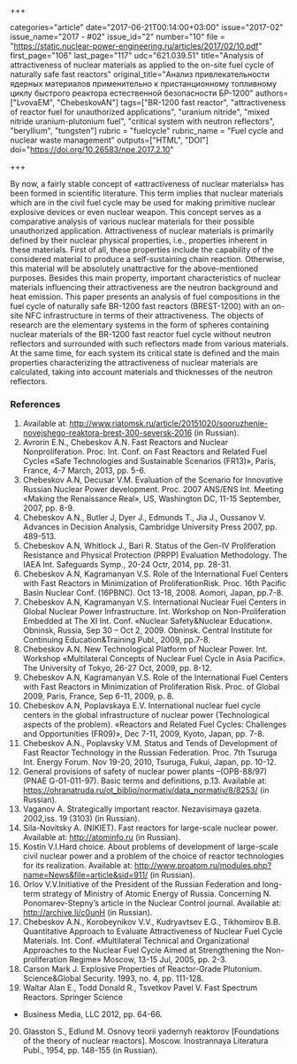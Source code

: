 +++

categories="article"
date="2017-06-21T00:14:00+03:00"
issue="2017-02"
issue_name="2017 - #02"
issue_id="2"
number="10"
file = "https://static.nuclear-power-engineering.ru/articles/2017/02/10.pdf"
first_page="106"
last_page="117"
udc="621.039.51"
title="Аnalysis of attractiveness of nuclear materials as applied to the on-site fuel cycle of naturally safe fast reactors"
original_title="Анализ привлекательности ядерных материалов применительно к пристанционному топливному циклу быстрого реактора естественной безопасности БР-1200"
authors=["LvovaEM", "ChebeskovAN"]
tags=["BR-1200 fast reactor", "attractiveness of reactor fuel for unauthorized applications", "uranium nitride", "mixed nitride uranium-plutonium fuel", "critical system with neutron reflectors", "beryllium", "tungsten"]
rubric = "fuelcycle"
rubric_name = "Fuel cycle and nuclear waste management"
outputs=["HTML", "DOI"]
doi="https://doi.org/10.26583/npe.2017.2.10"

+++

By now, a fairly stable concept of «attractiveness of nuclear materials» has been formed in scientific literature. This term implies that nuclear materials which are in the civil fuel cycle may be used for making primitive nuclear explosive devices or even nuclear weapon. This concept serves as a comparative analysis of various nuclear materials for their possible unauthorized application. Attractiveness of nuclear materials is primarily defined by their nuclear physical properties, i.e., properties inherent in these materials. First of all, these properties include the capability of the considered material to produce a self-sustaining chain reaction. Otherwise, this material will be absolutely unattractive for the above-mentioned purposes. Besides this main property, important characteristics of nuclear materials influencing their attractiveness are the neutron background and heat emission. This paper presents an analysis of fuel compositions in the fuel cycle of naturally safe BR-1200 fast reactors (BREST-1200) with an on-site NFC infrastructure in terms of their attractiveness. The objects of research are the elementary systems in the form of spheres containing nuclear materials of the BR-1200 fast reactor fuel cycle without neutron reflectors and surrounded with such reflectors made from various materials. At the same time, for each system its critical state is defined and the main properties characterizing the attractiveness of nuclear materials are calculated, taking into account materials and thicknesses of the neutron reflectors.

### References

1. Available at: http://www.riatomsk.ru/article/20151020/sooruzhenie-novejshego-reaktora-brest-300-seversk-2016 (in Russian).
2. Avrorin E.N., Chebeskov A.N. Fast Reactors and Nuclear Nonproliferation. Proc. Int. Conf. on Fast Reactors and Related Fuel Cycles «Safe Technologies and Sustainable Scenarios (FR13)», Paris, France, 4-7 March, 2013, pp. 5-6.
3. Chebeskov A.N, Decusar V.M. Evaluation of the Scenario for Innovative Russian Nuclear Power development. Proc. 2007 ANS/ENS Int. Meeting «Making the Renaissance Real», US, Washington DC, 11-15 September, 2007, pp. 8-9.
4. Chebeskov A.N., Butler J, Dyer J., Edmunds T., Jia J., Oussanov V. Advances in Decision Analysis, Cambridge University Press 2007, pp. 489-513.
5. Chebeskov A.N, Whitlock J., Bari R. Status of the Gen-IV Proliferation Resistance and Physical Protection (PRPP) Evaluation Methodology. The IAEA Int. Safeguards Symp., 20-24 Octr, 2014, pp. 28-31.
6. Chebeskov A.N, Kagramanyan V.S. Role of the International Fuel Centers with Fast Reactors in Minimization of ProliferationRisk. Proc. 16th Pacific Basin Nuclear Conf. (16PBNC). Oct 13-18, 2008. Aomori, Japan, pp.7-8.
7. Chebeskov A.N, Kagramanyan V.S. International Nuclear Fuel Centers in Global Nuclear Power Infrastructure. Int. Workshop on Non-Proliferation Embedded at The XI Int. Conf. «Nuclear Safety&Nuclear Education». Obninsk, Russia, Sep 30 – Oct 2, 2009. Obninsk. Central Institute for Continuing Education&Training Publ., 2009, pp.7-8.
8. Chebeskov A.N. New Technological Platform of Nuclear Power. Int. Workshop «Multilateral Concepts of Nuclear Fuel Cycle in Asia Pacific». The University of Tokyo, 26-27 Oct, 2009, pp. 8-12.
9. Chebeskov A.N, Kagramanyan V.S. Role of the International Fuel Centers with Fast Reactors in Minimization of Proliferation Risk. Proc. of Global 2009, Paris, France, Sep 6-11, 2009, p. 8.
10. Chebeskov A.N, Poplavskaya E.V. International nuclear fuel cycle centers in the global infrastructure of nuclear power (Technological aspects of the problem). «Reactors and Related Fuel Cycles: Challenges and Opportunities (FR09)», Dec 7-11, 2009, Kyoto, Japan, pp. 7-8.
11. Chebeskov A.N., Poplavsky V.M. Status and Tends of Development of Fast Reactor Technology in the Russian Federation. Proc. 7th Tsuruga Int. Energy Forum. Nov 19-20, 2010, Tsuruga, Fukui, Japan, pp. 10-12.
12. General provisions of safety of nuclear power plants –(OPB-88/97) (PNAE G-01-011-97). Basic terms and definitions, p.13. Available at: https://ohranatruda.ru/ot_biblio/normativ/data_normativ/8/8253/ (in Russian).
13. Vaganov A. Strategically important reactor. Nezavisimaya gazeta. 2002,iss. 19 (3103) (in Russian).
14. Sila-Novitsky A. (NIKIET). Fast reactors for large-scale nuclear power. Available at: http://atominfo.ru (in Russian).
15. Kostin V.I.Hard choice. About problems of development of large-scale civil nuclear power and a problem of the choice of reactor technologies for its realization. Available at: http://www.proatom.ru/modules.php?name=News&file=article&sid=911/ (in Russian).
16. Orlov V.V.Initiative of the President of the Russian Federation and long-term strategy of Ministry of Atomic Energy of Russia. Concerning N. Ponomarev-Stepny’s article in the Nuclear Control journal. Available at: http://archive.li/c0unH (in Russian).
17. Chebeskov A.N., Korobeynikov V.V., Kudryavtsev E.G., Tikhomirov B.B. Quantitative Approach to Evaluate Attractiveness of Nuclear Fuel Cycle Materials. Int. Conf. «Multilateral Technical and Organizational Approaches to the Nuclear Fuel Cycle Aimed at Strengthening the Non-proliferation Regime» Moscow, 13-15 Jul, 2005, pp. 2-3.
18. Carson Mark J. Explosive Properties of Reactor-Grade Plutonium. Science&Global Security. 1993, no. 4, pp. 111-128.
19. Waltar Alan E., Todd Donald R., Tsvetkov Pavel V. Fast Spectrum Reactors. Springer Science
+ Business Media, LLC 2012, pp. 64-66.
20. Glasston S., Edlund М. Osnovy teorii yadernyh reaktorov [Foundations of the theory of nuclear reactors]. Moscow. Inostrannaya Literatura Publ., 1954, pp. 148-155 (in Russian). 